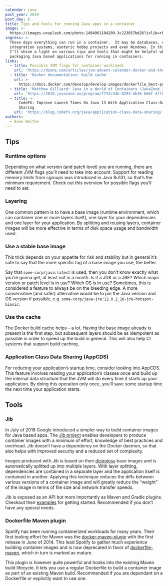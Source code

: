 ```yaml
---
calendar: java
post_year: 2019
post_day: 6
title: Tips and tools for running Java apps in a container
image: >-
  https://images.unsplash.com/photo-1494961104209-3c223057bd26?ixlib=rb-1.2.1&ixid=eyJhcHBfaWQiOjEyMDd9&auto=format&fit=crop&w=1984&q=80
ingress: >-
  These days everything can run in a container.  It may be databases, continuous
  integration systems, esoteric hobby projects and even Windows. In this article
  I’ll shine a light on various tips and tools that might be helpful when
  packaging Java based applications for running in containers.
links:
  - title: Possible JVM flags for container workloads
    url: 'https://dzone.com/articles/jvm-advent-calendar-docker-and-the-jvm'
  - title: 'Docker documentation: build cache'
    url: >-
      https://docs.docker.com/develop/develop-images/dockerfile_best-practices/#leverage-build-cache
  - title: 'Matthew Gilliard: Java in a World of Containers (JavaZone 2018)'
    url: 'https://2018.javazone.no/program/f732c34b-8293-4b36-b66f-4ff894ee3407'
  - title: >-
      CodeFX: Improve Launch Times On Java 13 With Application Class-Data
      Sharing
    url: 'https://blog.codefx.org/java/application-class-data-sharing/'
authors:
  - Even Holthe
---
```

## Tips

### Runtime options

Depending on what version (and patch level) you are running, there are different JVM flags you’ll need to take into account. Support for reading memory limits from cgroups was introduced in Java 8u131, so that’s the minimum requirement. Check out this overview for possible flags you’ll need to set.

### Layering

One common pattern is to have a base image (runtime environment, which can container one or more layers itself), one layer for your dependencies and one layer for your application. By splitting and reusing layers, container images will be more effective in terms of disk space usage and bandwidth used.

### Use a stable base image

This trick depends on your appetite for risk and stability but in general it’s safe to say that the more specific tag of a base image you use, the better.

Say that `some-corp/java:latest` is used, then you don’t know exactly what you’re gonna get, at least not in a month. Is it a JDK or a JRE? Which major version or patch level is in use? Which OS is in use? Sometimes, this is considered a feature to always be on the bleeding edge. A more conservative (and safer) alternative would be to pin the Java version and OS version if possible, e.g. `some-corp/java-jre:12.0.2_10-jre-hotspot-bionic`.

### Use the cache

The Docker build cache helps – a lot. Having the base image already is present is the first step, but subsequent layers should be as idempotent as possible in order to speed up the build in general. This will also help CI systems that support build caching.

### Application Class Data Sharing (AppCDS)

For reducing your application’s startup time, consider looking into AppCDS. This feature involves reading your application’s classes once and build up the internal data structure that the JVM will do every time it starts up your application. By doing this operation only once, you’ll save some startup time the next time your application starts.

## Tools

### Jib

In July of 2018 Google introduced a simpler way to build container images for Java based apps. The [Jib project](https://github.com/GoogleContainerTools/jib) enables developers to produce container images with a minimum of effort, knowledge of best practices and overhead. Jib doesn’t have a dependency on the Docker daemon, so that also helps with improved security and a reduced set of complexity.

Images produced with Jib is based on their [distroless](https://github.com/GoogleContainerTools/distroless) base images and is automatically splitted up into multiple layers. With layer splitting, dependencies are contained in a separate layer and the application itself is contained in another. Applying this technique reduces the diffs between various versions of a container image and will greatly reduce the “weight” of the image in terms of file size and network transfer speeds.

Jib is exposed as an API but more importantly as Maven and Gradle plugins. Checkout their [examples](https://github.com/GoogleContainerTools/jib/tree/master/examples) for getting started. Recommended if you don’t have any special needs.

### Dockerfile Maven plugin

Spotify has been running containerized workloads for many years. Their first tooling effort for Maven was the [docker-maven-plugin](https://github.com/spotify/docker-maven-plugin) with the first release in June of 2014. This lead Spotify to gather much experience building container images and is now deprecated in favor of [dockerfile-maven](https://github.com/spotify/dockerfile-maven), which in turn is marked as mature.

This plugin is however quite powerful and hooks into the existing Maven build lifecycle. It lets you use a regular Dockerfile to build a container image as part of an existing Maven build. Recommended if you are dependant on a Dockerfile or explicitly want to use one.
